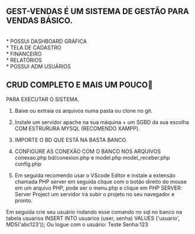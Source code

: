 
## GEST-VENDAS É UM SISTEMA DE GESTÃO PARA VENDAS BÁSICO.
<BR>
* POSSUI DASHBOARD GRÁFICA 
<BR>
* TELA DE CADASTRO 
<BR>
* FINANCEIRO
<BR>
* RELATÓRIOS
<BR>
* POSSUI ADM USUÁRIOS




  
<h2><strong>CRUD COMPLETO E MAIS UM POUCO👊</strong></h2> 

PARA EXECUTAR O SISTEMA.
1. Baixe ou extraia os arquivos numa pasta ou clone no git.

2. Instale um servidor apache na sua máquina + um SGBD da sua escolha COM ESTRURURA MYSQL (RECOMENDO XAMPP).

3. IMPORTE O BD QUE ESTÁ NA BASTA BANCO.
4. CONFIGURE AS CONEXÃO COM O BANCO NOS ARQUIVOS conexao.php bd/conexion.php e model.php model_receber.php config.php


5. Em seguida recomendo usar o VScode Editor e instale a extensão chamada PHP server em seguida clique com o botão direito do mouse em um arquivo PHP, pode ser o menu.php e clique em PHP SERVER: Server Project um servidor irá subir o projeto no seu navegador e pronto.

 Em seguida crie seu usuário rodando esse comando no sql no banco na tabela usuarios INSERT INTO usuarios (user, senha) VALUES ('usuario', MD5('abc123'));
Ou logue com o usuário: Teste Senha:123


